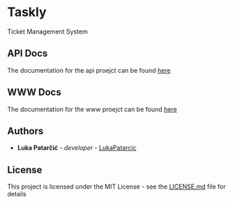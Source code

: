 # Taskly
Ticket Management System

## API Docs
The documentation for the api proejct can be found [here](./api/README.md)

## WWW Docs
The documentation for the www proejct can be found [here](./www/README.md)

## Authors
* **Luka Patarčić** - *developer* - [LukaPatarcic](https://github.com/LukaPatarcic)

## License
This project is licensed under the MIT License - see the [LICENSE.md](LICENSE.md) file for details


